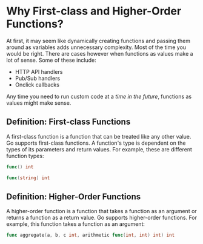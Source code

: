 # Why First-class and Higher-Order Functions?

At first, it may seem like dynamically creating functions and passing them around as variables adds unnecessary complexity. Most of the time you would be right. There are cases however when functions as values make a lot of sense. Some of these include:

* HTTP API handlers
* Pub/Sub handlers
* Onclick callbacks

Any time you need to run custom code at a _time in the future_, functions as values might make sense.

## Definition: First-class Functions

A first-class function is a function that can be treated like any other value. Go supports first-class functions. A function's type is dependent on the types of its parameters and return values. For example, these are different function types:

```go
func() int
```
```go
func(string) int
```

## Definition: Higher-Order Functions

A higher-order function is a function that takes a function as an argument or returns a function as a return value. Go supports higher-order functions. For example, this function takes a function as an argument:

```go
func aggregate(a, b, c int, arithmetic func(int, int) int) int
```

